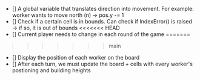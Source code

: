 - [] A global variable that translates direction into movement. For example: worker wants to move north (n) -> pos.y -= 1
- [] Check if a certain cell is in bounds. Can check if IndexError() is raised -> if so, it is out of bounds
<<<<<<< HEAD
- [] Current player needs to change in each round of the game
=======
>>>>>>> main
- [] Display the position of each worker on the board
- [] After each turn, we must update the board + cells with every worker's postioning and building heights